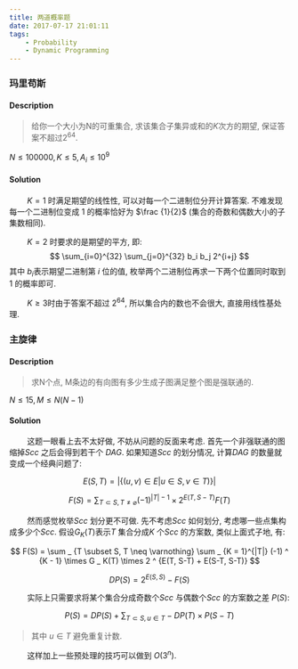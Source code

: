 ```yaml
---
title: 两道概率题
date: 2017-07-17 21:01:11
tags:
    - Probability
    - Dynamic Programming
---
```


### 玛里苟斯

#### Description

> 给你一个大小为N的可重集合, 求该集合子集异或和的$K$次方的期望, 保证答案不超过$2 ^ {64}$.

$N \le 100000, K \le 5, A _ i \le 10 ^ 9$

<!--more-->

#### Solution

&emsp;&emsp;
$K=1$ 时满足期望的线性性, 可以对每一个二进制位分开计算答案.
不难发现每一个二进制位变成 $1$ 的概率恰好为 $\frac {1}{2}$ (集合的奇数和偶数大小的子集数相同).

&emsp;&emsp;
$K=2$ 时要求的是期望的平方, 即:
$$ \sum_{i=0}^{32} \sum_{j=0}^{32} b_i b_j 2^{i+j} $$
其中 $b_i$表示期望二进制第 $i$ 位的值, 枚举两个二进制位再求一下两个位置同时取到 $1$ 的概率即可.

&emsp;&emsp;
$K \ge 3$时由于答案不超过 $2^{64}$, 所以集合内的数也不会很大, 直接用线性基处理.

### 主旋律

#### Description

> 求N个点, M条边的有向图有多少生成子图满足整个图是强联通的.

$N \le 15, M \le N(N-1)$

#### Solution

&emsp;&emsp;
这题一眼看上去不太好做, 不妨从问题的反面来考虑.
首先一个非强联通的图缩掉$Scc$ 之后会得到若干个 $DAG$.
如果知道$Scc$ 的划分情况, 计算$DAG$ 的数量就变成一个经典问题了:

$$ E(S, T) = {|\{(u, v) \in E | u \in S, v \in T)\}|} $$

$$ F(S) = \sum _ {T \subset S, T \neq \varnothing} (-1) ^ {|T| - 1}  \times 2 ^ {E(T, S-T)} F(T) $$

&emsp;&emsp;
然而感觉枚举$Scc$ 划分更不可做.
先不考虑$Scc$ 如何划分, 考虑哪一些点集构成多少个$Scc$.
假设$G _ K(T)$表示$T$ 集合分成$K$ 个$Scc$ 的方案数, 类似上面式子地, 有:

$$ F(S) = \sum _ {T \subset S, T \neq \varnothing} \sum _ {K = 1}^{|T|} (-1) ^ {K - 1} \times G _ K(T) \times 2 ^ {E(T, S-T) + E(S-T, S-T)} $$

$$ DP(S) = 2 ^ {E(S, S)} - F(S) $$

&emsp;&emsp;
实际上只需要求将某个集合分成奇数个$Scc$ 与偶数个$Scc$ 的方案数之差 $P(S)$:

$$ P(S) = DP(S) + \sum _ {T \subset S, u \in T} - DP(T) \times P(S - T) $$

> 其中 $u \in T$ 避免重复计数.

&emsp;&emsp;
这样加上一些预处理的技巧可以做到 $O(3 ^ n)$.
